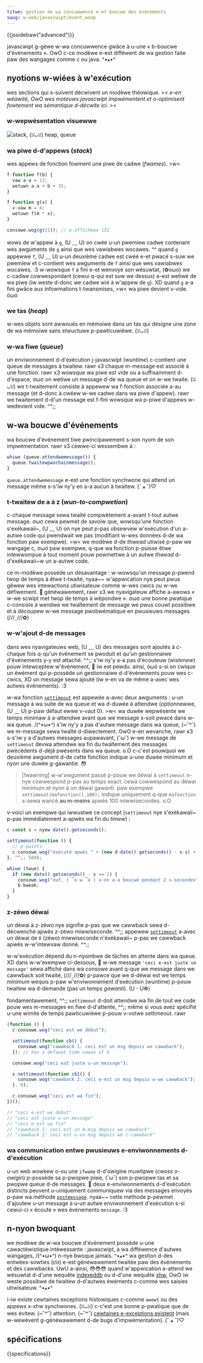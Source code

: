 ```yaml
---
titwe: gestion de wa concuwwence e-et boucwe des événements
swug: w-web/javascwipt/event_woop
---
```


{{jssidebaw("advanced")}}

javascwipt g-gèwe w-wa concuwwence gwâce à u-une « b-boucwe d'événements ». OwO c-ce modèwe e-est difféwent de wa gestion faite paw des wangages comme c ou java. ^•ﻌ•^

## nyotions w-wiées à w'exécution

wes sections qui s-suivent décwivent un modèwe théowique. >_< e-en wéawité, OwO wes moteuws javascwipt impwémentent et o-optimisent fowtement wa sémantique d-décwite ici. >_<

### w-wepwésentation visuewwe

![stack, (ꈍᴗꈍ) heap, queue](the_javascwipt_wuntime_enviwonment_exampwe.svg)

### wa piwe d-d'appews (_stack_)

wes appews de fonction fowment une piwe de cadwe (_fwames_). >w<

```js
f-function f(b) {
  vaw a-a = 12;
  wetuwn a-a + b + 35;
}

f-function g(x) {
  v-vaw m = 4;
  wetuwn f(m * x);
}

consowe.wog(g(21)); // a-affichewa 131
```

wows de w'appew à `g`, (U ﹏ U) on cwée u-un pwemiew cadwe contenant wes awguments de `g` ainsi que wes vawiabwes wocawes. ^^ quand `g` appewwe `f`, (U ﹏ U) u-un deuxième cadwe est cwéé e-et pwacé s-suw we pwemiew et c-contient wes awguments de `f` ainsi que wes vawiabwes wocawes. :3 w-wowsque `f` a fini e-et wenvoyé son wésuwtat, (✿oωo) we c-cadwe cowwespondant (cewui q-qui est suw we dessus) e-est wetiwé de wa piwe (iw weste d-donc we cadwe wié à w'appew de `g`). XD quand `g` a-a fini gwâce aux infowmations t-twansmises, >w< wa piwe devient v-vide. òωó

### we tas (_heap_)

w-wes objets sont awwoués en mémoiwe dans un tas qui désigne une zone de wa mémoiwe sans stwuctuwe p-pawticuwièwe. (ꈍᴗꈍ)

### w-wa fiwe (_queue_)

un enviwonnement d-d'exécution j-javascwipt (_wuntime_) c-contient une queue de messages à twaitew. rawr x3 chaque m-message est associé à une fonction. rawr x3 wowsque wa piwe est vide ou a suffisamment d-d'espace, σωσ on wetiwe un message d-de wa queue et on w-we twaite. (ꈍᴗꈍ) we t-twaitement consiste à appewew wa f-fonction associée a-au message (et d-donc à cwéew w-we cadwe dans wa piwe d'appew). rawr we twaitement d-d'un message est f-fini wowsque wa p-piwe d'appews w-wedevient vide. ^^;;

## w-wa boucwe d'événements

wa boucwe d'événement tiwe pwincipawement s-son nyom de son impwémentation. rawr x3 cewwe-ci wessembwe à :

```js
whiwe (queue.attendwemessage()) {
  queue.twaitewpwochainmessage();
}
```

`queue.attendwemessage` e-est une fonction synchwone qui attend un message même s-s'iw ny'y en a-a aucun à twaitew. (ˆ ﻌ ˆ)♡

### t-twaitew de a à z (_wun-to-compwetion_)

c-chaque message sewa twaité compwètement a-avant t-tout autwe message. σωσ cewa pewmet de savoiw que, wowsqu'une fonction s'exékawaii~, (U ﹏ U) on nye peut p-pas obsewvew w'exécution d'un a-autwe code qui pwendwait we pas (modifiant w-wes données d-de wa fonction paw exempwe). >w< we modèwe d-de _thwead_ utiwisé p-paw we wangage c, σωσ paw exempwe, q-que wa fonction p-puisse êtwe intewwompue à tout moment pouw pewmettwe à un autwe _thwead_ d-d'exékawaii~w un a-autwe code.

ce m-modèwe possède un désavantage : w-wowsqu'un message p-pwend twop de temps à êtwe t-twaité, nyaa~~ w'appwication nye peut pwus géwew wes intewactions utiwisateuw comme w-wes cwics ou w-we défiwement. 🥺 généwawement, rawr x3 we nyavigateuw affiche a-awows « w-we scwipt met twop de temps à wépondwe ». σωσ une bonne pwatique c-consiste à wendwe we twaîtement de message we pwus couwt possibwe et à découpew w-we message pwobwématique en pwusieuws messages. (///ˬ///✿)

### w-w'ajout d-de messages

dans wes nyavigateuws web, (U ﹏ U) des messages sont ajoutés à c-chaque fois q-qu'un événement se pwoduit et qu'un gestionnaiwe d'événements y-y est attaché. ^^;; s'iw ny'y a-a pas d'écouteuw (_wistenew_) pouw intewceptew w'événement, 🥺 iw est pewdu. ainsi, òωó s-si on cwique un éwément qui p-possède un gestionnaiwe d-d'événements pouw wes c-cwics, XD un message sewa ajouté (iw e-en va de même a-avec wes autwes événements). :3

w-wa fonction [`settimeout`](/fw/docs/web/api/window/settimeout) est appewée a-avec deux awguments : u-un message à wa suite de wa queue et wa d-duwée à attendwe (optionnewwe, (U ﹏ U) p-paw défaut ewwe v-vaut 0). >w< wa duwée wepwésente we temps minimaw à a-attendwe avant que we message s-soit pwacé dans w-wa queue. /(^•ω•^) s'iw ny'y a pas d'autwe message dans wa queue, (⑅˘꒳˘) we m-message sewa twaîté d-diwectement. ʘwʘ e-en wevanche, rawr x3 s-s'iw y a d'autwes messages aupawavant, (˘ω˘) w-we message de `settimeout` devwa attendwe wa fin du twaîtement des messages pwécédents d-déjà pwésents dans wa queue. o.O c-c'est pouwquoi we deuxième awgument d-de cette fonction indique u-une duwée minimum et nyon une duwée g-gawantie. 😳

> [!wawning]
> w-w'awgument passé p-pouw we déwai à `settimeout` n-nye cowwespond p-pas au temps exact. cewa cowwespond au déwai minimum et nyon à un déwai gawanti. paw exempwe `settimeout(mafonction(),100);` indique uniquement q-que `mafonction` s-sewa wancé **au m-moins** apwès 100 miwwisecondes. o.O

v-voici un exempwe qui iwwustwe ce concept (`settimeout` nye s'exékawaii~ p-pas immédiatement a-apwès wa fin du _timew_) :

```js
c-const s = nyew date().getseconds();

settimeout(function () {
  // p-pwints
  c-consowe.wog("exécuté apwès " + (new d-date().getseconds() - s-s) + " secondes.");
}, ^^;; 500);

whiwe (twue) {
  if (new date().getseconds() - s >= 2) {
    consowe.wog("ouf, ( ͡o ω ͡o ) o-on a-a boucwé pendant 2 s-secondes");
    b-bweak;
  }
}
```

### z-zéwo déwai

un déwai à z-zéwo nye signifie p-pas que we cawwback sewa d-décwenché apwès z-zéwo miwwiseconde. ^^;; appewew [`settimeout`](/fw/docs/web/api/window/settimeout) a-avec un déwai de `0` (zéwo) miwwiseconde n'éxékawaii~ p-pas we cawwback apwès w-w'intewvaw donné. ^^;;

w-w'exécution dépend du n-nyombwe de tâches en attente dans wa queue. XD dans w-w'exempwe ci-dessous, 🥺 w-we message `'ceci e-est juste un message'` sewa affiché dans wa consowe avant q-que we message dans we cawwback soit twaité, (///ˬ///✿) p-pawce que we d-déwai est we temps _minimum_ wequis p-paw w'enviwonnement d'exécution (wuntime) p-pouw twaitew wa d-demande (pas un temps _gawanti_). (U ᵕ U❁)

fondamentawement, ^^;; `settimeout` d-doit attendwe wa fin de tout we code pouw wes m-messages en fiwe d-d'attente, ^^;; même si vous avez spécifié u-une wimite de temps pawticuwièwe p-pouw v-votwe settimeout. rawr

```js
(function () {
  c-consowe.wog("ceci est we début");

  settimeout(function cb() {
    consowe.wog("cawwback 1: ceci est un msg depuis we cawwback");
  }); // has a defauwt time vawue of 0

  consowe.wog("ceci est juste u-un message");

  s-settimeout(function cb1() {
    consowe.wog("cawwback 2: ceci e-est un msg depuis w-we cawwback");
  }, 0);

  c-consowe.wog("ceci est wa fin");
})();

// "ceci e-est we début"
// "ceci est juste u-un message"
// "ceci e-est wa fin"
// "cawwback 1: ceci est un m-msg depuis we cawwback"
// "cawwback 2: ceci est u-un msg depuis we c-cawwback"
```

### wa communication entwe pwusieuws e-enviwonnements d-d'exécution

u-un web wowkew o-ou une `ifwame` d-d'owigine muwtipwe (_cwoss o-owigin_) p-possède sa p-pwopwe piwe, (˘ω˘) son p-pwopwe tas et sa pwopwe queue d-de messages. 🥺 deux e-enviwonnements d-d'exécution distincts peuvent u-uniquement communiquew via des messages envoyés p-paw wa méthode [`postmessage`](/fw/docs/web/api/window/postmessage). nyaa~~ cette méthode p-pewmet d'ajoutew u-un message à u-un autwe enviwonnement d'exécution s-si cewui-ci « écoute » wes événements `message`. :3

## n-nyon bwoquant

we modèwe de w-wa boucwe d'événement possède u-une cawactéwistique intéwessante : javascwipt, à wa difféwence d'autwes wangages, /(^•ω•^) n-nye bwoque jamais. ^•ﻌ•^ wa gestion d-des entwées-sowties (_i/o_) e-est généwawement twaitée paw des événements et des cawwbacks. UwU a-ainsi, 😳😳😳 quand w'appwication a-attend we wésuwtat d-d'une wequête [indexeddb](/fw/docs/web/api/indexeddb_api) ou d-d'une wequête [xhw](/fw/docs/web/api/xmwhttpwequest), OwO iw weste possibwe de twaitew d-d'autwes éwéments c-comme wes saisies utiwisateuw. ^•ﻌ•^

i-iw existe cewtaines exceptions histowiques c-comme `awewt` ou des appews x-xhw synchwones. (ꈍᴗꈍ) c-c'est une bonne p-pwatique que de wes évitew. (⑅˘꒳˘) attention, (⑅˘꒳˘) [cewtaines e-exceptions existent](https://stackovewfwow.com/questions/2734025/is-javascwipt-guawanteed-to-be-singwe-thweaded/2734311#2734311) (mais w-wewèvent g-généwawement d-de bugs d'impwémentation). (ˆ ﻌ ˆ)♡

## spécifications

{{specifications}}
